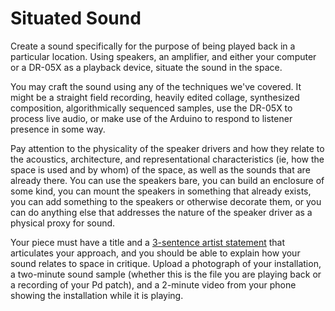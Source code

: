 # Situated Sound

Create a sound specifically for the purpose of being played back in a particular location. Using speakers, an amplifier, and either your computer or a DR-05X as a playback device, situate the sound in the space.

You may craft the sound using any of the techniques we've covered. It might be a straight field recording, heavily edited collage, synthesized composition, algorithmically sequenced samples, use the DR-05X to process live audio, or make use of the Arduino to respond to listener presence in some way.

Pay attention to the physicality of the speaker drivers and how they relate to the acoustics, architecture, and representational characteristics (ie, how the space is used and by whom) of the space, as well as the sounds that are already there. You can use the speakers bare, you can build an enclosure of some kind, you can mount the speakers in something that already exists, you can add something to the speakers or otherwise decorate them, or you can do anything else that addresses the nature of the speaker driver as a physical proxy for sound.

Your piece must have a title and a [3-sentence artist statement](../resources/statement_guidelines.md) that articulates your approach, and you should be able to explain how your sound relates to space in critique. Upload a photograph of your installation, a two-minute sound sample (whether this is the file you are playing back or a recording of your Pd patch), and a 2-minute video from your phone showing the installation while it is playing.

